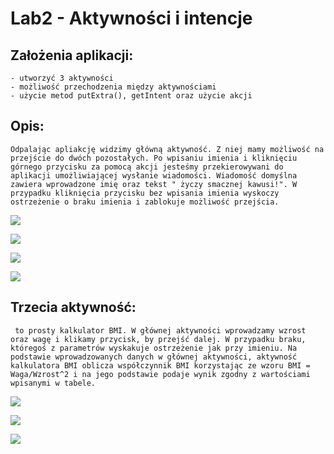 # Lab2 - Aktywności i intencje

## Założenia aplikacji:
    - utworzyć 3 aktywności
    - możliwość przechodzenia między aktywnościami
    - użycie metod putExtra(), getIntent oraz użycie akcji

## Opis:
    Odpalając apliakcję widzimy główną aktywność. Z niej mamy możliwość na przejście do dwóch pozostałych. Po wpisaniu imienia i kliknięciu górnego przycisku za pomocą akcji jesteśmy przekierowywani do aplikacji umożliwiającej wysłanie wiadomości. Wiadomość domyślna zawiera wprowadzone imię oraz tekst " życzy smacznej kawusi!". W przypadku kliknięcia przycisku bez wpisania imienia wyskoczy ostrzeżenie o braku imienia i zablokuje możliwość przejścia.

![](assets/screenshots/screen1.png)

![](assets/screenshots/screen2.png)

![](assets/screenshots/screen3.png)

![](assets/screenshots/screen7.png)


## Trzecia aktywność:
     to prosty kalkulator BMI. W głównej aktywności wprowadzamy wzrost oraz wagę i klikamy przycisk, by przejść dalej. W przypadku braku, któregoś z parametrów wyskakuje ostrzeżenie jak przy imieniu. Na podstawie wprowadzowanych danych w głównej aktywności, aktywność kalkulatora BMI oblicza współczynnik BMI korzystając ze wzoru BMI = Waga/Wzrost^2 i na jego podstawie podaje wynik zgodny z wartościami wpisanymi w tabele.

![](assets/screenshots/screen4.png)

![](assets/screenshots/screen5.png)

![](assets/screenshots/screen6.png)
